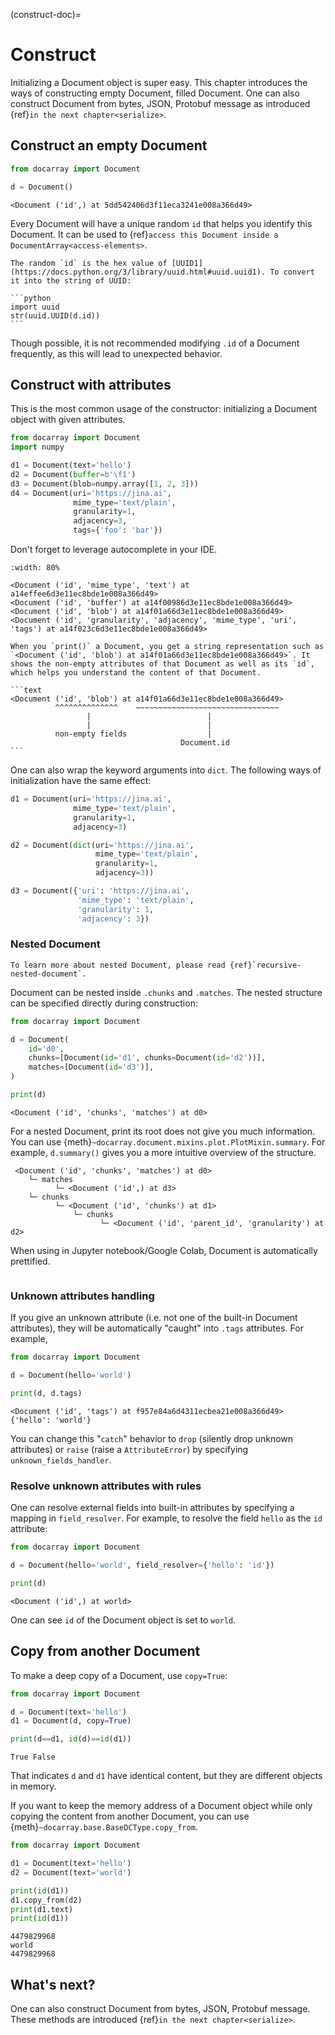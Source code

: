 (construct-doc)=
# Construct

Initializing a Document object is super easy. This chapter introduces the ways of constructing empty Document, filled Document. One can also construct Document from bytes, JSON, Protobuf message as introduced {ref}`in the next chapter<serialize>`.

## Construct an empty Document

```python
from docarray import Document

d = Document()
```

```text
<Document ('id',) at 5dd542406d3f11eca3241e008a366d49>
```

Every Document will have a unique random `id` that helps you identify this Document. It can be used to {ref}`access this Document inside a DocumentArray<access-elements>`.

````{tip}
The random `id` is the hex value of [UUID1](https://docs.python.org/3/library/uuid.html#uuid.uuid1). To convert it into the string of UUID:

```python
import uuid
str(uuid.UUID(d.id))
```
````

Though possible, it is not recommended modifying `.id` of a Document frequently, as this will lead to unexpected behavior.


## Construct with attributes

This is the most common usage of the constructor: initializing a Document object with given attributes.

```python
from docarray import Document
import numpy

d1 = Document(text='hello')
d2 = Document(buffer=b'\f1')
d3 = Document(blob=numpy.array([1, 2, 3]))
d4 = Document(uri='https://jina.ai',
              mime_type='text/plain',
              granularity=1,
              adjacency=3,
              tags={'foo': 'bar'})
```

Don't forget to leverage autocomplete in your IDE.

```{figure} images/ide-autocomplete.png
:width: 80%
```

```text
<Document ('id', 'mime_type', 'text') at a14effee6d3e11ec8bde1e008a366d49>
<Document ('id', 'buffer') at a14f00986d3e11ec8bde1e008a366d49> 
<Document ('id', 'blob') at a14f01a66d3e11ec8bde1e008a366d49> 
<Document ('id', 'granularity', 'adjacency', 'mime_type', 'uri', 'tags') at a14f023c6d3e11ec8bde1e008a366d49>
```

````{tip}
When you `print()` a Document, you get a string representation such as `<Document ('id', 'blob') at a14f01a66d3e11ec8bde1e008a366d49>`. It shows the non-empty attributes of that Document as well as its `id`, which helps you understand the content of that Document.

```text
<Document ('id', 'blob') at a14f01a66d3e11ec8bde1e008a366d49>
          ^^^^^^^^^^^^^^    ~~~~~~~~~~~~~~~~~~~~~~~~~~~~~~~~
                 |                          |
                 |                          |
          non-empty fields                  |
                                      Document.id
```
````



One can also wrap the keyword arguments into `dict`. The following ways of initialization have the same effect:

```python
d1 = Document(uri='https://jina.ai',
              mime_type='text/plain',
              granularity=1,
              adjacency=3)

d2 = Document(dict(uri='https://jina.ai',
                   mime_type='text/plain',
                   granularity=1,
                   adjacency=3))

d3 = Document({'uri': 'https://jina.ai',
               'mime_type': 'text/plain',
               'granularity': 1,
               'adjacency': 3})
```

### Nested Document

```{seealso}
To learn more about nested Document, please read {ref}`recursive-nested-document`.
```

Document can be nested inside `.chunks` and `.matches`. The nested structure can be specified directly during construction:

```python
from docarray import Document

d = Document(
    id='d0',
    chunks=[Document(id='d1', chunks=Document(id='d2'))],
    matches=[Document(id='d3')],
)

print(d)
```

```text
<Document ('id', 'chunks', 'matches') at d0>
```

For a nested Document, print its root does not give you much information. You can use {meth}`~docarray.document.mixins.plot.PlotMixin.summary`. For example, `d.summary()` gives you a more intuitive overview of the structure.

```text
 <Document ('id', 'chunks', 'matches') at d0>
    └─ matches
          └─ <Document ('id',) at d3>
    └─ chunks
          └─ <Document ('id', 'chunks') at d1>
              └─ chunks
                    └─ <Document ('id', 'parent_id', 'granularity') at d2>
```

When using in Jupyter notebook/Google Colab, Document is automatically prettified.

```{figure} images/doc-in-jupyter.png
```


### Unknown attributes handling

If you give an unknown attribute (i.e. not one of the built-in Document attributes), they will be automatically "caught" into `.tags` attributes. For example,

```python
from docarray import Document

d = Document(hello='world')

print(d, d.tags)
```

```text
<Document ('id', 'tags') at f957e84a6d4311ecbea21e008a366d49>
{'hello': 'world'}
```

You can change this "`catch`" behavior to `drop` (silently drop unknown attributes) or `raise` (raise a `AttributeError`) by specifying `unknown_fields_handler`. 

### Resolve unknown attributes with rules

One can resolve external fields into built-in attributes by specifying a mapping in `field_resolver`. For example, to resolve the field `hello` as the `id` attribute:

```python
from docarray import Document

d = Document(hello='world', field_resolver={'hello': 'id'})

print(d)
```

```text
<Document ('id',) at world>
```

One can see `id` of the Document object is set to `world`.


## Copy from another Document

To make a deep copy of a Document, use `copy=True`:

```python
from docarray import Document

d = Document(text='hello')
d1 = Document(d, copy=True)

print(d==d1, id(d)==id(d1))
```

```text
True False
```

That indicates `d` and `d1` have identical content, but they are different objects in memory.


If you want to keep the memory address of a Document object while only copying the content from another Document, you can use {meth}`~docarray.base.BaseDCType.copy_from`. 

```python
from docarray import Document

d1 = Document(text='hello')
d2 = Document(text='world')

print(id(d1))
d1.copy_from(d2)
print(d1.text)
print(id(d1))
```

```text
4479829968
world
4479829968
```

## What's next?

One can also construct Document from bytes, JSON, Protobuf message. These methods are introduced {ref}`in the next chapter<serialize>`.
